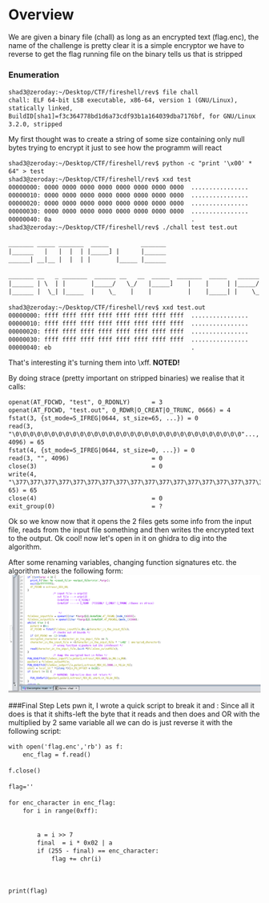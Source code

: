 
# Overview
We are given a binary file (chall) as long as an encrypted text (flag.enc),
the name of the challenge is pretty clear it is a simple encryptor we have to reverse to get the flag
running file on the binary tells us that is stripped

### Enumeration

```
shad3@zeroday:~/Desktop/CTF/fireshell/rev$ file chall
chall: ELF 64-bit LSB executable, x86-64, version 1 (GNU/Linux), statically linked, BuildID[sha1]=f3c364778bd1d6a73cdf93b1a164039dba7176bf, for GNU/Linux 3.2.0, stripped
```


My first thought was to create a string of some size containing only null bytes trying to encrypt it just to see
how the programm will react


```
shad3@zeroday:~/Desktop/CTF/fireshell/rev$ python -c "print '\x00' * 64" > test
shad3@zeroday:~/Desktop/CTF/fireshell/rev$ xxd test
00000000: 0000 0000 0000 0000 0000 0000 0000 0000  ................
00000010: 0000 0000 0000 0000 0000 0000 0000 0000  ................
00000020: 0000 0000 0000 0000 0000 0000 0000 0000  ................
00000030: 0000 0000 0000 0000 0000 0000 0000 0000  ................
00000040: 0a                                       .
shad3@zeroday:~/Desktop/CTF/fireshell/rev$ ./chall test test.out

_______ _____ _______  _____         _______
|______   |   |  |  | |_____] |      |______
______| __|__ |  |  | |       |_____ |______

_______ __   _ _______  ______ __   __  _____  _______  _____   ______
|______ | \  | |       |_____/   \_/   |_____]    |    |     | |_____/
|______ |  \_| |_____  |    \_    |    |          |    |_____| |    \_

shad3@zeroday:~/Desktop/CTF/fireshell/rev$ xxd test.out 
00000000: ffff ffff ffff ffff ffff ffff ffff ffff  ................
00000010: ffff ffff ffff ffff ffff ffff ffff ffff  ................
00000020: ffff ffff ffff ffff ffff ffff ffff ffff  ................
00000030: ffff ffff ffff ffff ffff ffff ffff ffff  ................
00000040: eb                                       .

```


That's interesting it's turning them into \xff. **NOTED!**

By doing strace (pretty important on stripped binaries) we realise that it calls:




```
openat(AT_FDCWD, "test", O_RDONLY)      = 3
openat(AT_FDCWD, "test.out", O_RDWR|O_CREAT|O_TRUNC, 0666) = 4
fstat(3, {st_mode=S_IFREG|0644, st_size=65, ...}) = 0
read(3, "\0\0\0\0\0\0\0\0\0\0\0\0\0\0\0\0\0\0\0\0\0\0\0\0\0\0\0\0\0\0\0\0"..., 4096) = 65
fstat(4, {st_mode=S_IFREG|0644, st_size=0, ...}) = 0
read(3, "", 4096)                       = 0
close(3)                                = 0
write(4, "\377\377\377\377\377\377\377\377\377\377\377\377\377\377\377\377\377\377\377\377\377\377\377\377\377\377\377\377\377\377\377\377"..., 65) = 65
close(4)                                = 0
exit_group(0)                           = ?
```
Ok so we know now that it opens the 2 files gets some info from the input file, reads from the input file something
and then writes the encrypted text to the output. Ok cool! now let's open in it on ghidra to dig into the algorithm.





After some renaming variables, changing function signatures etc. the algorithm takes the following form:
![](ghidra.png)

###Final Step 
Lets pwn it, I wrote a quick script to break it and :
Since all it does is that it shifts-left the byte that it reads and then does and OR with the multiplied by 2 same variable
all we can do is just reverse it with the following script:

```
with open('flag.enc','rb') as f:
	enc_flag = f.read()

f.close()

flag=''

for enc_character in enc_flag:
	for i in range(0xff):
		
		
		a = i >> 7
		final  = i * 0x02 | a
		if (255 - final) == enc_character:
			flag += chr(i)
			


print(flag)
```